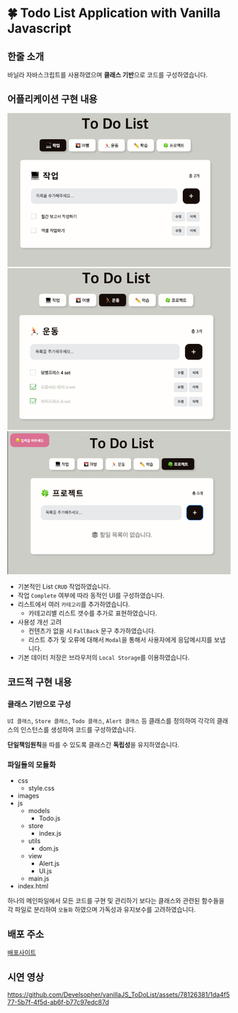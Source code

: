 # 🍀 Todo List Application with Vanilla Javascript

## 한줄 소개

바닐라 자바스크립트를 사용하였으며 **클래스 기반**으로 코드를 구성하였습니다.

## 어플리케이션 구현 내용

![스크린샷](images/image1.png)
![스크린샷2](images/image2.png)
![스크린샷2](images/image3.png)

- 기본적인 List `CRUD` 작업하였습니다.
- 작업 `Complete` 여부에 따라 동적인 UI를 구성하였습니다.
- 리스트에서 여러 `카테고리`를 추가하였습니다.
  - 카테고리별 리스트 갯수를 추가로 표현하였습니다.
- 사용성 개선 고려
  - 컨텐츠가 없을 시 `FallBack` 문구 추가하였습니다.
  - 리스트 추가 및 오류에 대해서 `Modal`을 통해서 사용자에게 응답메시지를 보냅니다.
- 기본 데이터 저장은 브라우저의 `Local Storage`를 이용하였습니다.

## 코드적 구현 내용

### 클래스 기반으로 구성

`UI 클래스`, `Store 클래스`, `Todo 클래스`, `Alert 클래스` 등 클래스를 정의하여 각각의 클래스의 인스턴스를 생성하여 코드를 구성하였습니다.

**단일책임원칙**을 따를 수 있도록 클래스간 **독립성**을 유지하였습니다.

### 파일들의 모듈화

- css
  - style.css
- images
- js
  - models
    - Todo.js
  - store
    - index.js
  - utils
    - dom.js
  - view
    - Alert.js
    - UI.js
  - main.js
- index.html

하나의 메인파일에서 모든 코드를 구현 및 관리하기 보다는 클래스와 관련된 함수들을 각 파일로 분리하여 `모듈화` 하였으며 가독성과 유지보수를 고려하였습니다.

## 배포 주소
[배포사이트](https://zesty-kleicha-5f3e9f.netlify.app/)
## 시연 영상


https://github.com/Develsopher/vanillaJS_ToDoList/assets/78126381/1da4f577-5b7f-4f5d-ab6f-b77c97edc87d

